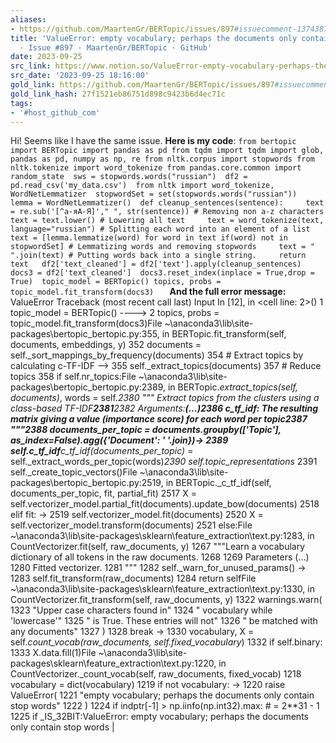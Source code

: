 ```yaml
---
aliases:
- https://github.com/MaartenGr/BERTopic/issues/897#issuecomment-1374387291
title: 'ValueError: empty vocabulary; perhaps the documents only contain stop word
  · Issue #897 · MaartenGr/BERTopic · GitHub'
date: 2023-09-25
src_link: https://www.notion.so/ValueError-empty-vocabulary-perhaps-the-documents-only-contain-stop-word-Issue-897-MaartenGr--7e4d25bb99b14522b5d2a86cfe8e6943
src_date: '2023-09-25 18:16:00'
gold_link: https://github.com/MaartenGr/BERTopic/issues/897#issuecomment-1374387291
gold_link_hash: 27f1521eb86751d898c9423b6d4ec71c
tags:
- '#host_github_com'
---
```


 Hi! Seems like I have the same issue. **Here is my code**:  ``` from bertopic import BERTopic import pandas as pd from tqdm import tqdm import glob, pandas as pd, numpy as np, re from nltk.corpus import stopwords from nltk.tokenize import word_tokenize from pandas.core.common import random_state  sws = stopwords.words("russian")  df2 = pd.read_csv('my_data.csv')  from nltk import word_tokenize, WordNetLemmatizer  stopwordSet = set(stopwords.words("russian"))   lemma = WordNetLemmatizer()  def cleanup_sentences(sentence):     text = re.sub('[^а-яА-Я]'," ", str(sentence)) # Removing non a-z characters     text = text.lower() # Lowering all text     text = word_tokenize(text, language="russian") # Splitting each word into an element of a list     text = [lemma.lemmatize(word) for word in text if(word) not in stopwordSet] # Lemmatizing words and removing stopwords     text = " ".join(text) # Putting words back into a single string.     return text   df2['text_cleaned'] = df2['text'].apply(cleanup_sentences)  docs3 = df2['text_cleaned']  docs3.reset_index(inplace = True,drop = True)  topic_model = BERTopic() topics, probs = topic_model.fit_transform(docs3)    ```  **And the full error message:** ValueError Traceback (most recent call last)  Input In [12], in <cell line: 2>() 1 topic\_model = BERTopic() ----> 2 topics, probs = topic\_model.fit\_transform(docs3)File ~\anaconda3\lib\site-packages\bertopic\_bertopic.py:355, in BERTopic.fit\_transform(self, documents, embeddings, y)  352 documents = self.\_sort\_mappings\_by\_frequency(documents) 354 # Extract topics by calculating c-TF-IDF --> 355 self.\_extract\_topics(documents) 357 # Reduce topics 358 if self.nr\_topics:File ~\anaconda3\lib\site-packages\bertopic\_bertopic.py:2389, in BERTopic.*extract\_topics(self, documents)*, words = self.*2380 """ Extract topics from the clusters using a class-based TF-IDF**2381**2382 Arguments:**(...)**2386 c\_tf\_idf: The resulting matrix giving a value (importance score) for each word per topic**2387 """**2388 documents\_per\_topic = documents.groupby(['Topic'], as\_index=False).agg({'Document': ' '.join})**-> 2389 self.c\_tf\_idf**c\_tf\_idf(documents\_per\_topic)* = self.\_extract\_words\_per\_topic(words)*2390 self.topic\_representations*  2391 self.\_create\_topic\_vectors()File ~\anaconda3\lib\site-packages\bertopic\_bertopic.py:2519, in BERTopic.\_c\_tf\_idf(self, documents\_per\_topic, fit, partial\_fit)  2517 X = self.vectorizer\_model.partial\_fit(documents).update\_bow(documents) 2518 elif fit: -> 2519 self.vectorizer\_model.fit(documents) 2520 X = self.vectorizer\_model.transform(documents) 2521 else:File ~\anaconda3\lib\site-packages\sklearn\feature\_extraction\text.py:1283, in CountVectorizer.fit(self, raw\_documents, y)  1267 """Learn a vocabulary dictionary of all tokens in the raw documents. 1268 1269 Parameters (...) 1280 Fitted vectorizer. 1281 """ 1282 self.\_warn\_for\_unused\_params() -> 1283 self.fit\_transform(raw\_documents) 1284 return selfFile ~\anaconda3\lib\site-packages\sklearn\feature\_extraction\text.py:1330, in CountVectorizer.fit\_transform(self, raw\_documents, y)  1322 warnings.warn( 1323 "Upper case characters found in" 1324 " vocabulary while 'lowercase'" 1325 " is True. These entries will not" 1326 " be matched with any documents" 1327 ) 1328 break -> 1330 vocabulary, X = self.*count\_vocab(raw\_documents, self.fixed\_vocabulary*) 1332 if self.binary: 1333 X.data.fill(1)File ~\anaconda3\lib\site-packages\sklearn\feature\_extraction\text.py:1220, in CountVectorizer.\_count\_vocab(self, raw\_documents, fixed\_vocab)  1218 vocabulary = dict(vocabulary) 1219 if not vocabulary: -> 1220 raise ValueError( 1221 "empty vocabulary; perhaps the documents only contain stop words" 1222 ) 1224 if indptr[-1] > np.iinfo(np.int32).max: # = 2\*\*31 - 1 1225 if \_IS\_32BIT:ValueError: empty vocabulary; perhaps the documents only contain stop words |